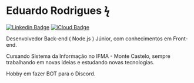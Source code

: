 
# Eduardo Rodrigues ϟ

[![Linkedin Badge](https://img.shields.io/badge/-Eduardo%20Rodrigues-ff0042?style=flat-square&logo=Linkedin&logoColor=white&link=https://www.linkedin.com/in/eduardo-rodrigues-155ba81a8/)]([https://www.linkedin.com/in/eduardo-rodrigues-155ba81a8/) [![iCloud Badge](https://img.shields.io/badge/-eduardorodrigues011@icloud.com-ff0042?style=flat-square&logo=iCloud&logoColor=white&link=mailto:eduardorodrigues011@icloud.com)](mailto:eduardorodrigues011@icloud.com)

Desenvolvedor Back-end ( Node.js ) Júnior, com conhecimentos em Front-end.

Cursando Sistema da Informação no IFMA - Monte Castelo, sempre trabalhando em novas ideias e estudando novas tecnologias.


Hobby em fazer BOT para o Discord.
